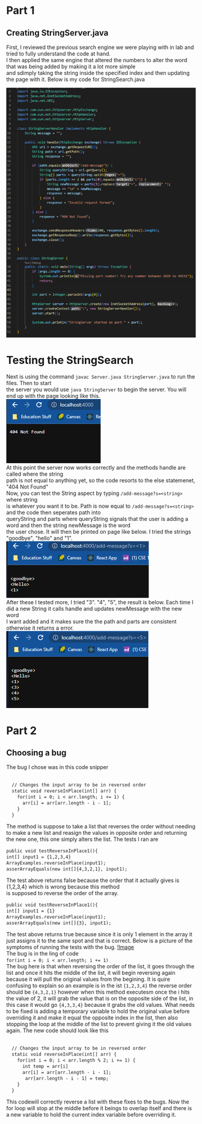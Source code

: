 # Part 1 
## Creating StringServer.java  
First, I reviewed the previous search engine we were playing with in lab and tried to fully understand the code at hand.  
I then applied the same engine that altered the numbers to alter the word that was being added by making it a lot more simple  
and sdimply taking the string inside the specified index and then updating the page with it. Below is my code for StringSearch.java  

![Image](LabReport1Pic1.PNG)  
# Testing the StringSearch  
Next is using the command ```javac Server.java StringServer.java``` to run the files. Then to start  
the server you would use ```java StringServer``` to begin the server. You will end up with the page looking like this.  
![Image](LabReport1Pic2.PNG)  
At this point the server now works correctly and the methods handle are called where the string  
path is not equal to anything yet, so the code resorts to the else statemenet, "404 Not Found"  
Now, you can test the String aspect by typing ```/add-message?s=<string>``` where string  
is whatever you want it to be. Path is now equal to ```/add-message?s=<string>``` and the code then seperates path into  
queryString and parts where queryString signals that the user is adding a word and then the string newMessage is the word  
the user chose. It will then be printed on page like below. I tried the strings "goodbye", "hello" and "1".  
![Image](LabReport1Pic3.PNG)  
After these I tested more, I tried "3". "4", "5", the result is below. Each time I did a new String it calls handle and updates newMessage with the new word  
I want added and it makes sure the the path and parts are consistent otherwise it returns a error.  
![Image](LabReport1Pic4.PNG)  
# Part 2 
## Choosing a bug  
The bug I chose was in this code snipper  
```public class ArrayExamples {

  // Changes the input array to be in reversed order
  static void reverseInPlace(int[] arr) {
    for(int i = 0; i < arr.length; i += 1) {
      arr[i] = arr[arr.length - i - 1];
    }
  } 
  ```
The method is suppose to take a list that reverses the order without needing to make a new list and reasign the values in opposite order 
and returning the new one, this one simply alters the list. The tests I ran are  

  ```@Test
public void testReverseInPlace1(){
  int[] input1 = {1,2,3,4}
  ArrayExamples.reverseInPlace(input1);
  asserArrayEquals(new int[]{4,3,2,1}, input1); 
 ```
  
 The test above returns false because the order that it actually gives is {1,2,3,4} which is wrong because this method  
 is supposed to reverse the order of the array.  
 
  ```@Test
public void testReverseInPlace1(){
  int[] input1 = {1}
  ArrayExamples.reverseInPlace(input1);
  asserArrayEquals(new int[]{3}, input1);
  ```
  
The test above returns true because since it is only 1 element in the array it just assigns it to the same spot and that is correct. Below is a picture of the symptoms of running the tests with the bug.
[!Image](LabReport1Pic5.PNG)  
The bug is in the ling of code  
```for(int i = 0; i < arr.length; i += 1) ```  
The bug here is that when reversing the order of the list, it goes through the list and once it hits the middle of the list, it will begin reversing again because it will pull the original values from the begining. It is quire confusing to explain so an example is in the ist ```{1,2,3,4}``` the reverse order should be ```{4,3,2,1}``` however when this method executesm once the i hits the value of 2, it will grab the value that is on the opposite side of the list, in this case it would go  ```{4,3,3,4}``` because it grabs the old values. What needs to be fixed is adding a temporary variable to hold the original value before overriding it and make it equal the opposite index in the list, then also stopping the loop at the middle of the list to prevent giving it the old values again. The new code should look like this  

```public class ArrayExamples {

  // Changes the input array to be in reversed order
  static void reverseInPlace(int[] arr) {
    for(int i = 0; i < arr.length % 2; i += 1) {
      int temp = arr[i]
      arr[i] = arr[arr.length - i - 1];
       arr[arr.length - i - 1] = temp;
    }
  } 
  ```  
  
This codewill correctly reverse a list with these fixes to the bugs. Now the for loop will stop at the middle before it beings to overlap itself and there is a new variable to hold the current index variable before overriding it.

  
  
